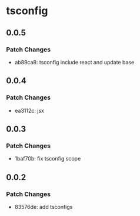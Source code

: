 # tsconfig

## 0.0.5

### Patch Changes

- ab89ca8: tsconfig include react and update base

## 0.0.4

### Patch Changes

- ea3112c: jsx

## 0.0.3

### Patch Changes

- 1baf70b: fix tsconfig scope

## 0.0.2

### Patch Changes

- 83576de: add tsconfigs
